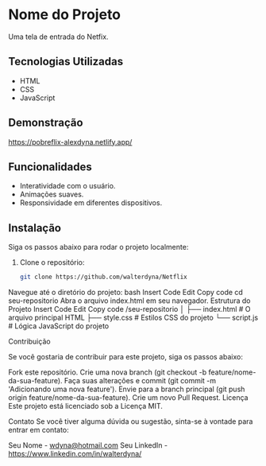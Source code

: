 # Nome do Projeto

Uma tela de entrada do Netfix.

## Tecnologias Utilizadas

- HTML
- CSS
- JavaScript

## Demonstração

https://pobreflix-alexdyna.netlify.app/

## Funcionalidades

- Interatividade com o usuário.
- Animações suaves.
- Responsividade em diferentes dispositivos.

## Instalação

Siga os passos abaixo para rodar o projeto localmente:

1. Clone o repositório:
   ```bash
   git clone https://github.com/walterdyna/Netflix

Navegue até o diretório do projeto:
bash
Insert Code
Edit
Copy code
cd seu-repositorio
Abra o arquivo index.html em seu navegador.
Estrutura do Projeto
Insert Code
Edit
Copy code
/seu-repositorio
│
├── index.html      # O arquivo principal HTML
├── style.css       # Estilos CSS do projeto
└── script.js       # Lógica JavaScript do projeto


Contribuição

Se você gostaria de contribuir para este projeto, siga os passos abaixo:

Fork este repositório.
Crie uma nova branch (git checkout -b feature/nome-da-sua-feature).
Faça suas alterações e commit (git commit -m 'Adicionando uma nova feature').
Envie para a branch principal (git push origin feature/nome-da-sua-feature).
Crie um novo Pull Request.
Licença
Este projeto está licenciado sob a Licença MIT.

Contato
Se você tiver alguma dúvida ou sugestão, sinta-se à vontade para entrar em contato:

Seu Nome - wdyna@hotmail.com
Seu LinkedIn - https://www.linkedin.com/in/walterdyna/